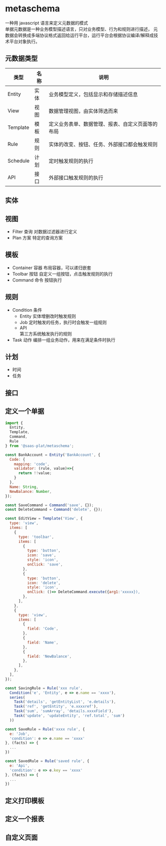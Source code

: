 # metaschema

一种用 javascript 语言来定义元数据的模式  
单据元数据是一种业务模型描述语言，只对业务模型、行为和规则进行描述，
元数据会转换成多端协议格式返回给运行平台，运行平台会根据协议编译/解释成技术平台对象执行。

## 元数据类型

| 类型     | 名称 | 说明                                             |
| -------- | ---- | ------------------------------------------------ |
| Entity   | 实体 | 业务模型定义，包括显示和存储描述信息             |
| View     | 视图 | 数据管理视图，由实体筛选而来                     |
| Template | 模板 | 定义业务表单、数据管理、报表、自定义页面等的布局 |
| Rule     | 规则 | 实体的改变、按钮、任务、外部接口都会触发规则     |
| Schedule | 计划 | 定时触发规则的执行                               |
| API      | 接口 | 外部接口触发规则的执行                           |

## 实体

## 视图

- Filter 查询
  对数据过滤器进行定义
- Plan 方案
  特定的查询方案

## 模板

- Container 容器
  布局容器，可以递归嵌套
- Toolbar 按钮
  自定义一组按钮，点击触发规则的执行
- Command 命令
  按钮执行

## 规则

- Condition 条件
  - Entity
    实体增删改时触发规则
  - Job
    定时触发的任务，执行时会触发一组规则
  - API  
    第三方系统触发执行的规则
- Task 动作
  编排一组业务动作，用来在满足条件时执行

## 计划

- 时间
- 任务

## 接口

## 定义一个单据

```js
import {
  Entity,
  Template,
  Command,
  Rule
} from '@saas-plat/metaschema';

const BankAccount = Entity('BankAccount', {
  Code: {
    mapping: 'code',
    validator: (rule, value)=>{
      return !!value;
    }
  },
  Name: String,
  NewBalance: Number,
});

const SaveCommand = Command('save', {});
const DeleteCommand = Command('delete', {});

const EditView = Template('View', {
  type: 'view',
  items: [
    {
      type: 'toolbar',
      items: [
        {
          type: 'button',
          icon: 'save',
          style: 'icon',
          onClick: 'save',
        },
        {
          type: 'button',
          icon: 'delete',
          style: 'icon',
          onClick: ()=> DeleteCommand.execute({arg1:'xxxxx}),
        },
      ],
    },
    {
      type: 'view',
      items: [
        {
          field: 'Code',
        },
        {
          field: 'Name',
        },
        {
          field: 'NewBalance',
        },
      ],
    },
  ],
});

const SavingRule = Rule('xxx rule',
  Condition('e', 'Entity', e => e.name == 'xxxx'),
  series(
    Task('details', 'getEntityList', 'e.details'),
    Task('ref', 'getEntity', 'e.xxxxref'),
    Task('sum', 'sumArray', 'details.xxxxField'),
    Task('update', 'updateEntity', 'ref.total', 'sum')
  ))

const SaveRule = Rule('xxxx rule', {
  e: 'Job',
  'condition': e => e.name == 'xxxx'
}, (facts) => {
  ...
})

const SavedRule = Rule('saved rule', {
  e: 'Api',
  'condition': e => e.key == 'xxxx'
}, (facts) => {
  ...
})

```

## 定义打印模板

## 定义一个报表

## 自定义页面
